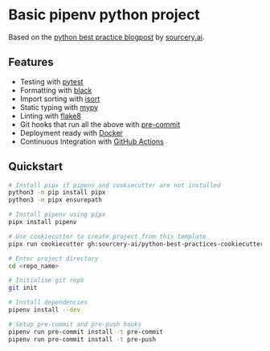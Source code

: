 # Basic pipenv python project
Based on the [python best practice blogpost](https://sourcery.ai/blog/python-best-practices/) by [sourcery.ai](sourcery.ai).

## Features
- Testing with [pytest](https://docs.pytest.org/en/latest/)
- Formatting with [black](https://github.com/psf/black)
- Import sorting with [isort](https://github.com/timothycrosley/isort)
- Static typing with [mypy](http://mypy-lang.org/)
- Linting with [flake8](http://flake8.pycqa.org/en/latest/)
- Git hooks that run all the above with [pre-commit](https://pre-commit.com/)
- Deployment ready with [Docker](https://docker.com/)
- Continuous Integration with [GitHub Actions](https://github.com/features/actions)

## Quickstart
```sh
# Install pipx if pipenv and cookiecutter are not installed
python3 -m pip install pipx
python3 -m pipx ensurepath

# Install pipenv using pipx
pipx install pipenv

# Use cookiecutter to create project from this template
pipx run cookiecutter gh:sourcery-ai/python-best-practices-cookiecutter

# Enter project directory
cd <repo_name>

# Initialise git repo
git init

# Install dependencies
pipenv install --dev

# Setup pre-commit and pre-push hooks
pipenv run pre-commit install -t pre-commit
pipenv run pre-commit install -t pre-push
```
